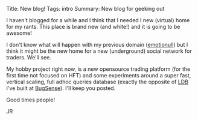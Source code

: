 Title: New blog!
Tags: intro
Summary: New blog for geeking out

I haven't blogged for a while and I think that I needed I new (virtual) home for my rants.
This place is brand new (and white!) and it is going to be awesome!

I don't know what will happen with my previous domain ([emotionull](http://jon.is.emotionull.com)) but I think it might be the new home for a new (underground) social network for traders. We'll see.

My hobby project right now, is a new opensource trading platform (for the first time not focused on HFT) and some experiments around a super fast, vertical scaling, full adhoc queries database (exactly the opposite of [LDB](http://www.bugsense.com/about/bigdata) I've built at [BugSense](http://www.bugsense.com)). I'll keep you posted.

Good times people!

JR